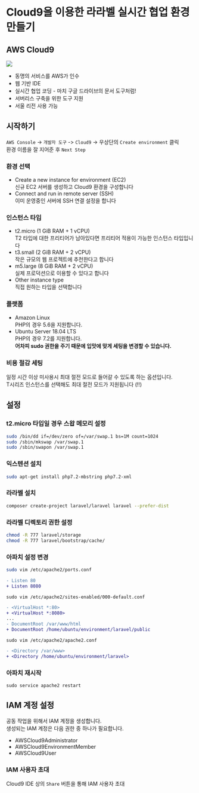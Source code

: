 # Cloud9을 이용한 라라벨 실시간 협업 환경 만들기

## AWS Cloud9

<img src="https://d1.awsstatic.com/product-marketing/Tulip/C9-Collab-Image@3x.e03a65d9488633c154358430540ab363dd1e8f45.png">

- 동명의 서비스를 AWS가 인수
- 웹 기반 IDE
- 실시간 협업 코딩 - 마치 구글 드라이브의 문서 도구처럼!
- 서버리스 구축을 위한 도구 지원
- 서울 리전 사용 가능

## 시작하기

`AWS Console` -> `개발자 도구` -> `Cloud9` -> 우상단의 `Create environment` 클릭  
환경 이름을 잘 지어준 후 `Next Step`  

### 환경 선택

- Create a new instance for environment (EC2)  
   신규 EC2 서버를 생성하고 Cloud9 환경을 구성합니다
- Connect and run in remote server (SSH)  
   이미 운영중인 서버에 SSH 연결 설정을 합니다

### 인스턴스 타입

- t2.micro (1 GiB RAM + 1 vCPU)  
   T2 타입에 대한 프리티어가 남아있다면 프리티어 적용이 가능한 인스턴스 타입입니다
- t3.small (2 GiB RAM + 2 vCPU)  
   작은 규모의 웹 프로젝트에 추천한다고 합니다
- m5.large (8 GiB RAM + 2 vCPU)  
   실제 프로덕션으로 이용할 수 있다고 합니다
- Other instance type  
   직접 원하는 타입을 선택합니다

### 플랫폼

- Amazon Linux  
   PHP의 경우 5.6을 지원합니다.
- Ubuntu Server 18.04 LTS  
   PHP의 경우 7.2를 지원합니다.  
**어차피 sudo 권한을 주기 때문에 입맛에 맞게 세팅을 변경할 수 있습니다.**

### 비용 절감 세팅

일정 시간 이상 미사용시 최대 절전 모드로 들어갈 수 있도록 하는 옵션입니다.  
T시리즈 인스턴스를 선택해도 최대 절전 모드가 지원됩니다 (!!)


## 설정

### t2.micro 타입일 경우 스왑 메모리 설정

```bash
sudo /bin/dd if=/dev/zero of=/var/swap.1 bs=1M count=1024
sudo /sbin/mkswap /var/swap.1
sudo /sbin/swapon /var/swap.1
```

### 익스텐션 설치

```bash
sudo apt-get install php7.2-mbstring php7.2-xml
```

### 라라벨 설치

```bash
composer create-project laravel/laravel laravel --prefer-dist
```

### 라라벨 디렉토리 권한 설정

```bash
chmod -R 777 laravel/storage
chmod -R 777 laravel/bootstrap/cache/
```

### 아파치 설정 변경

```bash
sudo vim /etc/apache2/ports.conf
```
```diff
- Listen 80
+ Listen 8080
```

```
sudo vim /etc/apache2/sites-enabled/000-default.conf
```
```diff
- <VirtualHost *:80>
+ <VirtualHost *:8080>
...
- DocumentRoot /var/www/html
+ DocumentRoot /home/ubuntu/environment/laravel/public
```

```
sudo vim /etc/apache2/apache2.conf
```
```diff
- <Directory /var/www>
+ <Directory /home/ubuntu/environment/laravel>
```

### 아파치 재시작

```
sudo service apache2 restart
```

## IAM 계정 설정

공동 작업을 위해서 IAM 계정을 생성합니다.  
생성되는 IAM 계정은 다음 권한 중 하나가 필요합니다.

- AWSCloud9Administrator
- AWSCloud9EnvironmentMember
- AWSCloud9User

### IAM 사용자 초대

Cloud9 IDE 상의 `Share` 버튼을 통해 IAM 사용자 초대
